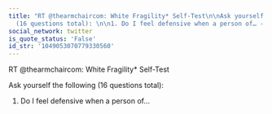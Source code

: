 ```yaml
---
title: "RT @thearmchaircom: White Fragility* Self-Test\n\nAsk yourself the following
  (16 questions total): \n\n1. Do I feel defensive when a person of… - Twitter"
social_network: twitter
is_quote_status: 'False'
id_str: '1049053070779330560'
---
```


RT @thearmchaircom: White Fragility* Self-Test

Ask yourself the following (16 questions total): 

1. Do I feel defensive when a person of…